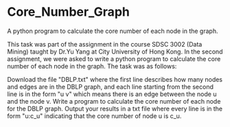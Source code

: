 # Core_Number_Graph
A python program to calculate the core number of each node in the graph.

This task was part of the assignment in the course SDSC 3002 (Data Mining) taught by Dr.Yu Yang at City University of Hong Kong. In the second assignment, we were asked to write a python program to calculate the core number of each node in the graph. The task was as follows:

Download the file "DBLP.txt" where the first line describes how many nodes and edges are in the DBLP graph, and each line starting from the second line is in the form "u  v" which means there is an edge between the node u and the node v. Write a program to calculate the core number of each node for the DBLP graph. Output your results in a txt file where every line is in the form "u:c_u" indicating that the core number of node u is c_u.
